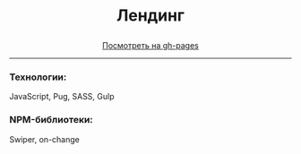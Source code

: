 # <p align="center">Лендинг</p>





<div align="center"><a href="https://nameless501.github.io/landing_test/">Посмотреть на gh-pages</a></div>

___


### Технологии:

JavaScript, Pug, SASS, Gulp

### NPM-библиотеки:

Swiper, on-change
